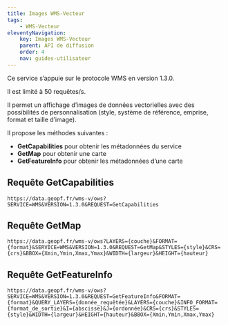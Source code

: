```yaml
---
title: Images WMS-Vecteur
tags:
    - WMS-Vecteur
eleventyNavigation:
    key: Images WMS-Vecteur
    parent: API de diffusion
    order: 4
    nav: guides-utilisateur
---
```


Ce service s’appuie sur le protocole WMS en version 1.3.0.

Il est limité à 50 requêtes/s.

Il permet un affichage d’images de données vectorielles ​avec des possibilités de personnalisation ​(style, système de référence, emprise, ​format et taille d’image)​.

Il propose les méthodes suivantes :

* **GetCapabilities** pour obtenir les métadonnées du service
* **GetMap** pour obtenir une carte
* **GetFeatureInfo** pour obtenir les métadonnées d’une carte

## Requête GetCapabilities

```plain
https://data.geopf.fr/wms-v/ows?SERVICE=WMS&VERSION=1.3.0&REQUEST=GetCapabilities
```

## Requête GetMap

```plain
https://data.geopf.fr/wms-v/ows?LAYERS={couche}&FORMAT={format}&SERVICE=WMS&VERSION=1.3.0&REQUEST=GetMap&STYLES={style}&CRS={crs}&BBOX={Xmin,Ymin,Xmax,Ymax}&WIDTH={largeur}&HEIGHT={hauteur}
```

## Requête GetFeatureInfo

```plain
https://data.geopf.fr/wms-v/ows?SERVICE=WMS&VERSION=1.3.0&REQUEST=GetFeatureInfo&FORMAT={format}&QUERY_LAYERS={donnée_requêtée}&LAYERS={couche}&INFO_FORMAT={format_de_sortie}&I={abscisse}&J={ordonnée}&CRS={crs}&STYLES={style}&WIDTH={largeur}&HEIGHT={hauteur}&BBOX={Xmin,Ymin,Xmax,Ymax}
```
